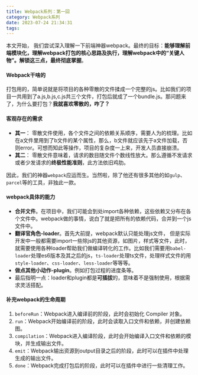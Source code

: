 ```yaml
---
title: Webpack系列：第一回
category: Webpack系列
date: 2023-07-24 21:34:31
tags:
---
```

本文开始， 我们尝试深入理解一下前端神器webpack。最终的目标：**能够理解前端模块化，理解webpack打包的核心思路及执行，理解webpack中的“关键人物”。解锁这三点，最终彻底掌握**。
#### Webpack干啥的
打包用的，简单说就是将项目的各种零散的文件揉成一个完整的js。比如我们的项目一共用到了a.js,b.js,c.js共三个文件，打包后就成了一个bundle.js。那问题来了，为什么要打包？**我就喜欢零散的，咋了？**
#### 客观存在的需求
- **其一**： 零散文件使用，各个文件之间的依赖关系顺序，需要人为的梳理。比如在a文件里用到了b文件的某个属性，那么，b文件就应该先于a文件加载，否则error。可想而知此等操作，项目的复杂度一上来，开发人员直接崩溃。
- **其二**： 零散文件意味着，请求的数目随文件个数线性放大。那么遵循不发请求或者少发请求的**终极性能准则**，此方法依旧鸡肋。

因此，我们的神器`webpack`应运而生。当然啦，除了他还有很多其他的如`gulp`、`parcel`等的工具，非独此一款。

#### webpack具体的能力
- **合并文件**。在项目中，我们可能会到处import各种依赖，这些依赖又分布在各个文件中。webpack做的事情，说白了就是把所有的依赖代码，合并到一个js文件中。
- **翻译官角色-loader**。首先大前提，webpack默认只能处理js文件， 但是实际开发中一般都需要import一些除js的其他资源，如图片，样式等文件，此时，就需要使用各种loader帮助我们做编译转化的工作。比如我们需要用`babel-loader`处理es6版本及其之后的js，`ts-loader`处理ts文件，处理样式文件的用`style-loader`、`css-loader`、`less-loader`等等等。
- **做点其他小动作-plugin**。例如打包过程的进度条等。
- 最后指明一点：loader和plugin都是**可插拔**的，意味着不是强制使用，根据需求灵活搭配。


#### 补充webpack的生命周期
1. `beforeRun`：Webpack进入编译前的阶段，此时会初始化 Compiler 对象。
2. `run`：Webpack开始编译前的阶段，此时会读取入口文件和依赖，并创建依赖图。
3. `compilation`：Webpack进入编译阶段，此时会开始编译入口文件和依赖的模块，并生成输出文件。
4. `emit`：Webpack输出资源到output目录之后的阶段，此时可以在插件中处理生成的输出文件。
5. `done`：Webpack完成打包后的阶段，此时可以在插件中进行一些清理工作。









